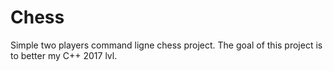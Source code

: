 # Chess

Simple two players command ligne chess project.
The goal of this project is to better my C++ 2017 lvl.
